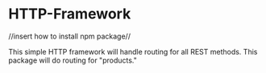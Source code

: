 # HTTP-Framework

//insert how to install npm package//

This simple HTTP framework will handle routing for all REST methods. This package will do routing for "products."
